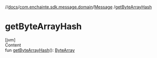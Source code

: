 //[docs](../../index.md)/[com.enchainte.sdk.message.domain](../index.md)/[Message](index.md)
/[getByteArrayHash](get-byte-array-hash.md)

# getByteArrayHash

[jvm]  
Content  
fun [getByteArrayHash](get-byte-array-hash.md)(): [ByteArray](https://kotlinlang.org/api/latest/jvm/stdlib/kotlin/-byte-array/index.html)  



